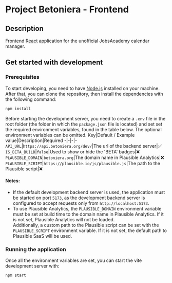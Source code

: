 # Project Betoniera - Frontend
## Description
Frontend [React](https://react.dev) application for the unofficial JobsAcademy calendar manager.

## Get started with development
### Prerequisites
To start developing, you need to have [Node.js](https://nodejs.org/en/) installed on your machine.
After that, you can clone the repository, then install the dependencies with the following command:
```bash
npm install
```
Before starting the development server, you need to create a `.env` file in the root folder (the folder in which the `package.json` file is located) and set set the required environment variables, found in the table below. The optional environment variables can be omitted.
Key|Default / Example value|Description|Required
-|-|-|-
`API_URL`|`https://api.betoniera.org/dev/`|The url of the backend server|✅
`IS_BETA_BUILD`|`false`|Used to show or hide the 'BETA' badges|❌
`PLAUSIBLE_DOMAIN`|`betoniera.org`|The domain name in Plausible Analytics|❌
`PLAUSIBLE_SCRIPT`|`https://plausible.io/js/plausible.js`|The path to the Plausible script|❌

#### Notes:
- If the default development backend server is used, the application must be started on port `5173`, as the development backend server is configured to accept requests only from `http://localhost:5173`.
- To use Plausible Analytics, the `PLAUSIBLE_DOMAIN` environment variable must be set at build time to the domain name in Plausible Analytics. If it is not set, Plausible Analytics will not be loaded.  
Additionally, a custom path to the Plausible script can be set with the `PLAUSIBLE_SCRIPT` environment variable. If it is not set, the default path to Plausible SaaS will be used.

### Running the application
Once all the environment variables are set, you can start the vite development server with:
```bash
npm start
```
